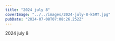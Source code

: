 ```yaml
---
title: "2024 july 8"
coverImage: "../../images/2024-july-8-k5MT.jpg"
pubDate: "2024-07-08T07:08:26.252Z"
---
```


2024 july 8
